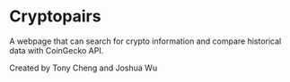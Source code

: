# Cryptopairs

A webpage that can search for crypto information and compare historical data with CoinGecko API. 

Created by Tony Cheng and Joshua Wu
